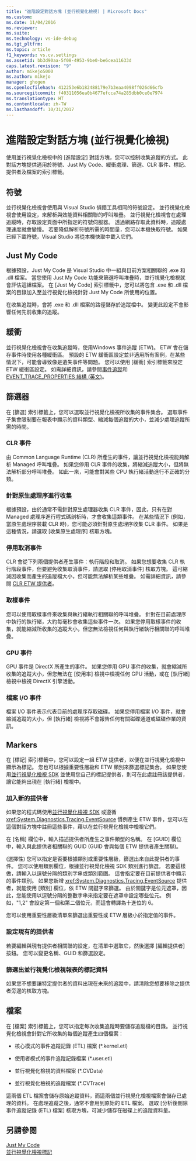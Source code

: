 ```yaml
---
title: "進階設定對話方塊 (並行視覺化檢視) | Microsoft Docs"
ms.custom: 
ms.date: 11/04/2016
ms.reviewer: 
ms.suite: 
ms.technology: vs-ide-debug
ms.tgt_pltfrm: 
ms.topic: article
f1_keywords: vs.cv.settings
ms.assetid: bb3d90aa-5f08-4953-9be0-be6cea11633d
caps.latest.revision: "9"
author: mikejo5000
ms.author: mikejo
manager: ghogen
ms.openlocfilehash: 412253e6b182488179e7b3eaa4098ff026d66cfb
ms.sourcegitcommit: f40311056ea0b4677efcca74a285dbb0ce0e7974
ms.translationtype: HT
ms.contentlocale: zh-TW
ms.lasthandoff: 10/31/2017
---
```

# <a name="advanced-settings-dialog-box-concurrency-visualizer"></a>進階設定對話方塊 (並行視覺化檢視)
使用並行視覺化檢視中的 [進階設定] 對話方塊，您可以控制收集追蹤的方式。  此對話方塊提供適用於符號、Just My Code、緩衝處理、篩選、CLR 事件、標記、提供者及檔案的索引標籤。  
  
## <a name="symbols"></a>符號  
 並行視覺化檢視會使用與 Visual Studio 偵錯工具相同的符號設定。 並行視覺化檢視會使用設定，來解析與效能資料相關聯的呼叫堆疊。  並行視覺化檢視會在處理追蹤時，存取設定頁面中所指定的符號伺服器。  透過網路存取此資料時，追蹤處理速度就會變慢。  若要降低解析符號所需的時間量，您可以本機快取符號。 如果已經下載符號，Visual Studio 將從本機快取中載入它們。  
  
## <a name="just-my-code"></a>Just My Code  
 根據預設，Just My Code 是 Visual Studio 中一組與目前方案相關聯的 .exe 和 .dll 檔案。 當您使用 Just My Code 功能來篩選呼叫堆疊時，並行視覺化檢視就會評估這組檔案。 在 [Just My Code] 索引標籤中，您可以將包含 .exe 和 .dll 檔案的目錄加入至並行視覺化檢視針對 Just My Code 所使用的位置。  
  
 在收集追蹤時，會將 .exe 和 .dll 檔案的路徑儲存於追蹤檔中。  變更此設定不會影響任何先前收集的追蹤。  
  
## <a name="buffering"></a>緩衝  
 並行視覺化檢視會在收集追蹤時，使用Windows 事件追蹤 (ETW)。  ETW 會在儲存事件時使用各種緩衝區。  預設的 ETW 緩衝區設定並非適用所有案例，在某些情況下，可能會導致像是遺失事件等問題。  您可以使用 [緩衝] 索引標籤來設定 ETW 緩衝區設定。 如需詳細資訊，請參閱[事件追蹤](http://go.microsoft.com/fwlink/?LinkId=234579)和 [EVENT_TRACE_PROPERTIES 結構 (英文)](http://go.microsoft.com/fwlink/?LinkId=234580)。  
  
## <a name="filter"></a>篩選器  
 在 [篩選] 索引標籤上，您可以選取並行視覺化檢視所收集的事件集合。 選取事件子集會限制要在報表中顯示的資料類型、縮減每個追蹤的大小，並減少處理追蹤所需的時間。  
  
### <a name="clr-events"></a>CLR 事件  
 由 Common Language Runtime (CLR) 所產生的事件，讓並行視覺化檢視能夠解析 Managed 呼叫堆疊。  如果您停用 CLR 事件的收集，將縮減追蹤大小，但將無法解析部分呼叫堆疊。  如此一來，可能會對某些 CPU 執行緒活動進行不正確的分類。  
  
### <a name="collect-for-native-processes"></a>針對原生處理序進行收集  
 根據預設，由於通常不需針對原生處理器收集 CLR 事件，因此，只有在對 Managed 處理序進行程式碼剖析時，才會收集這類事件。  在某些情況下 (例如，當原生處理序裝載 CLR 時)，您可能必須針對原生處理序收集 CLR 事件。  如果是這種情況，請選取 [收集原生處理序] 核取方塊。  
  
### <a name="disable-rundown-events"></a>停用取消事件  
 CLR 會從下列兩個提供者產生事件︰執行階段和取消。  如果您想要收集 CLR 執行階段事件，但要避免收集取消事件，請選取 [停用取消事件] 核取方塊。  這可縮減因收集而產生的追蹤檔大小，但可能無法解析某些堆疊。 如需詳細資訊，請參閱 [CLR ETW 提供者](/dotnet/framework/performance/clr-etw-providers)。  
  
### <a name="sample-events"></a>取樣事件  
 您可以使用取樣事件來收集與執行緒執行相關聯的呼叫堆疊。 針對在目前處理序中執行的執行緒，大約每毫秒會收集這些事件一次。 如果您停用取樣事件的收集，就能縮減所收集的追蹤大小，但您無法檢視任何與執行緒執行相關聯的呼叫堆疊。  
  
### <a name="gpu-events"></a>GPU 事件  
 GPU 事件是 DirectX 所產生的事件。 如果您停用 GPU 事件的收集，就會縮減所收集的追蹤大小，但您無法在 [使用率] 檢視中檢視任何 GPU 活動，或在 [執行緒] 檢視中檢視 DirectX 引擎活動。  
  
### <a name="file-io-events"></a>檔案 I/O 事件  
 檔案 I/O 事件表示代表目前的處理序存取磁碟。  如果您停用檔案 I/O 事件，就會縮減追蹤的大小，但 [執行緒] 檢視將不會報告任何有關磁碟通道或磁碟作業的資訊。  
  
## <a name="markers"></a>Markers  
 在 [標記] 索引標籤中，您可以設定一組 ETW 提供者，以便在並行視覺化檢視中顯示為標記。  您也可以根據重要性層級和 ETW 類別來篩選標記集合。  如果您使用[並行視覺化檢視 SDK](../profiling/concurrency-visualizer-sdk.md) 並使用您自己的標記提供者，則可在此處註冊該提供者，讓它能夠出現在 [執行緒] 檢視中。  
  
### <a name="adding-a-new-provider"></a>加入新的提供者  
 如果您的程式碼使用[並行視覺化檢視 SDK](../profiling/concurrency-visualizer-sdk.md) 或遵循 <xref:System.Diagnostics.Tracing.EventSource> 慣例產生 ETW 事件，您可以在這個對話方塊中註冊這些事件，藉以在並行視覺化檢視中檢視它們。  
  
 在 [名稱] 欄位中，輸入描述提供者所產生之事件類型的名稱。  在 [GUID] 欄位中，輸入與此提供者相關聯的 GUID (GUID 會與每個 ETW 提供者產生關聯)。  
  
 (選擇性) 您可以指定是否要根據類別或重要性層級，篩選出來自此提供者的事件。  您可以使用類別欄位，根據並行視覺化檢視 SDK 類別進行篩選。  若要這樣做，請輸入以逗號分隔的類別字串或類別範圍。  這會指定要在目前提供者中顯示的事件類別。  如果您新增 <xref:System.Diagnostics.Tracing.EventSource> 提供者，就能使用 [類別] 欄位，依 ETW 關鍵字來篩選。  由於關鍵字是位元遮罩，因此，您能使用以逗號分隔的整數字串來指定要在遮罩中設定哪些位元。 例如，"1,2" 會設定第一個和第二個位元，而這會轉譯為十進位的 6。  
  
 您可以使用重要性層級清單來篩選出重要性或 ETW 層級小於指定值的事件。  
  
### <a name="configuring-an-existing-provider"></a>設定現有的提供者  
 若要編輯與現有提供者相關聯的設定，在清單中選取它，然後選擇 [編輯提供者] 按鈕。  您可以變更名稱、GUID 和篩選設定。  
  
### <a name="filter-marker-data-out-of-concurrency-visualizer-reports"></a>篩選出並行視覺化檢視報表的標記資料  
 如果您不想要讓特定提供者的資料出現在未來的追蹤中，請清除您想要移除之提供者旁邊的核取方塊。  
  
## <a name="files"></a>檔案  
 在 [檔案] 索引標籤上，您可以指定每次收集追蹤時要儲存追蹤檔的目錄。  並行視覺化檢視會針對它所收集的每個追蹤產生四個檔案：  
  
-   核心模式的事件追蹤記錄 (ETL) 檔案 (*.kernel.etl)  
  
-   使用者模式的事件追蹤記錄檔案 (*.user.etl)  
  
-   並行視覺化檢視的資料檔案 (*.CVData)  
  
-   並行視覺化檢視的追蹤檔案 (*.CVTrace)  
  
 這兩個 ETL 檔案會儲存原始追蹤資料，而這兩個並行視覺化檢視檔案會儲存已處理的資料。  在處理追蹤之後，通常不會用到原始的 ETL 檔案。  選取 [分析後刪除事件追蹤記錄 (ETL) 檔案] 核取方塊，可減少儲存在磁碟上的追蹤資料量。  
  
## <a name="see-also"></a>另請參閱  
 [Just My Code](../profiling/just-my-code-threads-view.md)   
 [並行視覺化檢視標記](../profiling/concurrency-visualizer-markers.md)